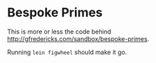# Bespoke Primes

This is more or less the code behind http://gfredericks.com/sandbox/bespoke-primes.

Running `lein figwheel` should make it go.
